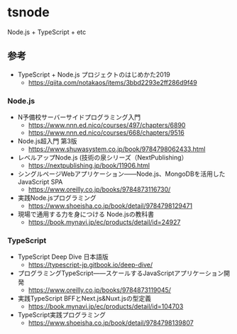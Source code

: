 # tsnode
Node.js + TypeScript + etc

## 参考
- TypeScript + Node.js プロジェクトのはじめかた2019
  - https://qiita.com/notakaos/items/3bbd2293e2ff286d9f49

### Node.js
- N予備校サーバーサイドプログラミング入門
  - https://www.nnn.ed.nico/courses/497/chapters/6890
  - https://www.nnn.ed.nico/courses/668/chapters/9516
- Node.js超入門 第3版
  - https://www.shuwasystem.co.jp/book/9784798062433.html
- レベルアップNode.js (技術の泉シリーズ（NextPublishing）
  - https://nextpublishing.jp/book/11906.html
- シングルページWebアプリケーション――Node.js、MongoDBを活用したJavaScript SPA
  - https://www.oreilly.co.jp/books/9784873116730/
- 実践Node.jsプログラミング
  - https://www.shoeisha.co.jp/book/detail/9784798129471
- 現場で通用する力を身につける Node.jsの教科書
  - https://book.mynavi.jp/ec/products/detail/id=24927

### TypeScript
- TypeScript Deep Dive 日本語版
  - https://typescript-jp.gitbook.io/deep-dive/
- プログラミングTypeScript――スケールするJavaScriptアプリケーション開発
  - https://www.oreilly.co.jp/books/9784873119045/
- 実践TypeScript BFFとNext.js&Nuxt.jsの型定義
  - https://book.mynavi.jp/ec/products/detail/id=104703
- TypeScript実践プログラミング
  - https://www.shoeisha.co.jp/book/detail/9784798139807

